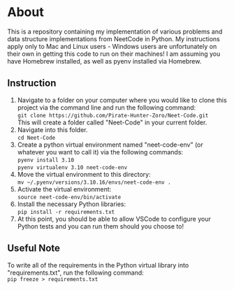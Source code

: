 # About
This is a repository containing my implementation of various problems and data structure implementations from NeetCode in Python. My instructions apply only to Mac and Linux users - Windows users are unfortunately on their own in getting this code to run on their machines!
I am assuming you have Homebrew installed, as well as pyenv installed via Homebrew. 

## Instruction
1. Navigate to a folder on your computer where you would like to clone this project via the command line and run the following command:<br>
   ```git clone https://github.com/Pirate-Hunter-Zoro/Neet-Code.git```<br>
This will create a folder called "Neet-Code" in your current folder. 
2. Navigate into this folder.<br>
   ```cd Neet-Code```
3. Create a python virtual environment named "neet-code-env" (or whatever you want to call it) via the following commands:<br>
   ```pyenv install 3.10```<br>
   ```pyenv virtualenv 3.10 neet-code-env```
4. Move the virtual environment to this directory:<br>
   ```mv ~/.pyenv/versions/3.10.16/envs/neet-code-env .```
5. Activate the virtual environment:<br>
   ```source neet-code-env/bin/activate```
6. Install the necessary Python libraries:<br>
   ```pip install -r requirements.txt```
7. At this point, you should be able to allow VSCode to configure your Python tests and you can run them should you choose to!

## Useful Note
To write all of the requirements in the Python virtual library into "requirements.txt", run the following command:<br>
```pip freeze > requirements.txt```

